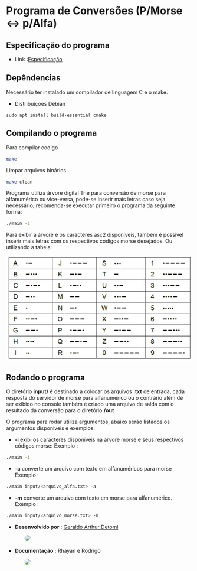 # Programa de Conversões (P/Morse <-> p/Alfa)

## Especificação do programa
- Link :[Especificação](documentacao/TP3.pdf)

## Depêndencias
Necessário ter instalado um compilador de linguagem C e o make.
- Distribuições Debian
```shell
sudo apt install build-essential cmake
```
##  Compilando o programa

Para compilar codigo
```bash
make 
``` 
Limpar arquivos binários
```bash
make clean
```

Programa utiliza árvore digital Trie para conversão de morse para alfanumérico ou vice-versa, pode-se inserir mais letras caso seja necessário, recomenda-se executar primeiro o programa da seguinte forma:

```bash
./main -i
```
Para exibir a árvore e os caracteres asc2 disponíveis, tambem é possivel inserir mais letras com os respectivos codigos morse desejados.
Ou utilizando a tabela:

![TabelaMorse](documentacao/tabela-morse.png)

## Rodando o programa

O diretório **input/** é destinado a colocar os arquivos **.txt** de entrada, cada resposta do servidor de morse para alfanumérico ou o contrário além de ser exibido no console também é criado uma arquivo de saída com o resultado da conversão para o diretório **/out** 

O programa para rodar utiliza argumentos, abaixo serão listados os argumentos disponíveis e exemplos:
- **-i** exibi os caracteres disponíveis na arvore morse e seus respectivos códigos morse:
Exemplo :
```bash
./main -i
```
- **-a** converte um arquivo com texto em alfanuméricos para morse
Exemplo :
```bash
./main input/<arquivo_alfa.txt> -a
```
- **-m** converte um arquivo com texto em morse para alfanumérico.
Exemplo :
```bash
./main input/<arquivo_morse.txt> -m
```
- **Desenvolvido por** : [Geraldo Arthur Detomi](https://github.com/ArthurDetomi) 

<img src="https://avatars.githubusercontent.com/u/99772832?v=4" style="width:100px;margin-left:50px;border-radius:50px;">


- **Documentação :** Rhayan e Rodrigo

<img src="https://avatars.githubusercontent.com/u/102100725?v=4" style="width:100px;margin-left:50px;border-radius:50px;">

